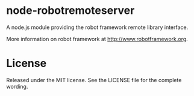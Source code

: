node-robotremoteserver
======================

A node.js module providing the robot framework remote library interface.

More information on robot framework at http://www.robotframework.org.


License
=======

Released under the MIT license. See the LICENSE file for the complete wording.

